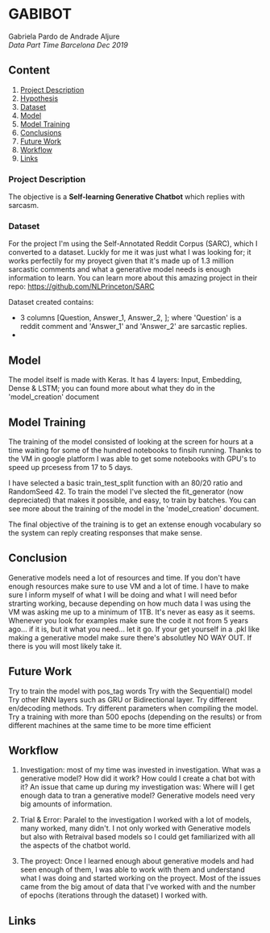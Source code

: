 # **GABIBOT**
 Gabriela Pardo de Andrade Aljure <br>
 *Data Part Time Barcelona Dec 2019*
 
## Content

1. [Project Description](#id1)
2. [Hypothesis](#id2)
3. [Dataset](#id3)
4. [Model](#id4)
5. [Model Training](#id5)
6. [Conclusions](#id6)
7. [Future Work](#id7)
8. [Workflow](#id8)
9. [Links](#id9)



### Project Description<a name="id1"></a>

The objective is a **Self-learning Generative Chatbot** which replies with sarcasm.

### Dataset<a name="id3"></a>

For the project I'm using the Self-Annotated Reddit Corpus (SARC), which I converted to a dataset. Luckly for me it was just what I was looking for; it works perfectily for my proyect given that it's made up of 1.3 million sarcastic comments and what a generative model needs is enough information to learn. You can learn more about this amazing project in their repo: https://github.com/NLPrinceton/SARC

Dataset created contains: 
- 3 columns [Question, Answer_1, Answer_2, ]; where 'Question' is a reddit comment and 'Answer_1' and 'Answer_2' are sarcastic replies.
- 

## Model<a name="id4"></a>

 The model itself is made with Keras. 
 It has 4 layers: Input, Embedding, Dense & LSTM; you can found more about what they do in the 'model_creation' document


## Model Training<a name="id5"></a>

The training of the model consisted of looking at the screen for hours at a time waiting for some of the hundred notebooks to finsih running. Thanks to the  VM in google platform I was able to get some notebooks with GPU's to speed up prcesess from 17 to 5 days.

I have selected a basic train_test_split function with an 80/20 ratio and RandomSeed 42. To train the model I've slected the fit_generator (now depreciated) that makes it possible, and easy, to train by batches. You can see more about the training of the model in the 'model_creation' document.

The final objective of the training is to get an extense enough vocabulary so the system can reply creating responses that make sense.

## Conclusion<a name="id6"></a>

Generative models need a lot of resources and time. If you don't have enough resources make sure to use VM and a lot of time.
I have to make sure I inform myself of what I will be doing and what I will need befor strarting working, because depending on how much data I was using the VM was asking me up to a minimum of 1TB. 
It's never as easy as it seems.
Whenever you look for examples make sure the code it not from 5 years ago... if it is, but it what you need... let it go.
If your get yourself in a .pkl like making a generative model make sure there's absolutley NO WAY OUT. If there is you will most likely take it.


## Future Work<a name="id7"></a>

Try to train the model with pos_tag words
Try with the Sequential() model
Try other RNN layers such as GRU or Bidirectional layer.
Try different en/decoding methods.
Try different parameters when compiling the model.
Try a training with more than 500 epochs (depending on the results) or from different machines at the same time to be more time efficient

## Workflow<a name="id8"></a>

 1. Investigation: most of my time was invested in investigation. What was a generative model? How did it work? How could I create a chat bot with it? An issue that came up during my investigation was: Where will I get enough data to tran a generative model? Generative models need very big amounts of information.
 
 2. Trial & Error: Paralel to the investigation I worked with a lot of models, many worked, many didn't. I not only worked with Generative models but also with Retraival based models so I could get familiarized with all the aspects of the chatbot world.
 
 3. The proyect: Once I learned enough about generative models and had seen enough of them, I was able to work with them and understand what I was doing and started working on the proyect. Most of the issues came from the big amout of data that I've worked with and the number of epochs (iterations through the dataset) I worked with. 
 
## Links<a name="id9"></a>
